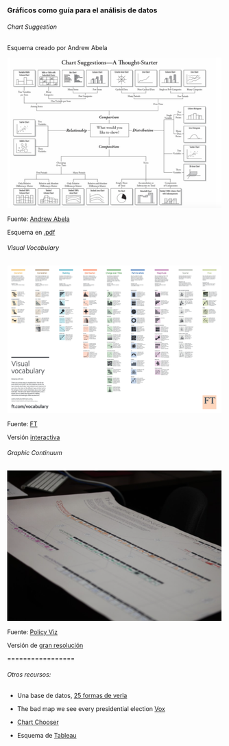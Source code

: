 ### Gráficos como guía para el análisis de datos



###### Chart Suggestion
Esquema creado por Andrew Abela

<img src="img/Andrew_Abela.png" alt="alt text" width="500">

Fuente: [Andrew Abela](http://www.verstaresearch.com/blog/how-to-select-the-type-of-chart-to-use/)

Esquema en [.pdf](https://img.labnol.org/di/choosing_a_good_chart2.pdf)

###### Visual Vocabulary

<img src="img/Visual_Vocabulary.png" alt="alt text" width="500">

Fuente: [FT](https://github.com/ft-interactive/chart-doctor/blob/master/visual-vocabulary/Visual-vocabulary.pdf)

Versión [interactiva](http://ft-interactive.github.io/visual-vocabulary/)

###### Graphic Continuum

<img src="img/Graphic_continuum.png" alt="alt text" width="500">

Fuente: [Policy Viz](https://policyviz.com/2014/09/09/graphic-continuum/)

Versión de [gran resolución](https://s-media-cache-ak0.pinimg.com/originals/1c/e4/d7/1ce4d7999d15abc6276218672c71b702.jpg)

=================

###### Otros recursos:

* Una base de datos, [25 formas de verla](http://flowingdata.com/2017/01/24/one-dataset-visualized-25-ways/)

* The bad map we see every presidential election [Vox](https://www.youtube.com/watch?v=hlQE4IGFc5A)

* [Chart Chooser](http://labs.juiceanalytics.com/chartchooser/index.html)

* Esquema de [Tableau](http://www.tableau.com/sites/default/files/media/which_chart_v6_final_0.pdf)
